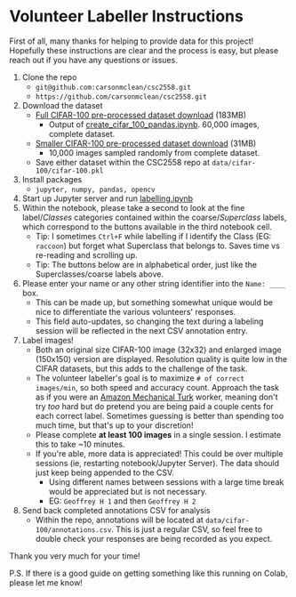 # Volunteer Labeller Instructions

First of all, many thanks for helping to provide data for this project! Hopefully these instructions are clear and the process is easy, but please reach out if you have any questions or issues.

1. Clone the repo
   * `git@github.com:carsonmclean/csc2558.git`
   *  `https://github.com/carsonmclean/csc2558.git`
2. Download the dataset
   * [Full CIFAR-100 pre-processed dataset download](https://drive.google.com/file/d/1OopivzWB4wVVZXxTg6hHv2oh_Ol6MnXc/view?usp=sharing) (183MB)
     * Output of [create_cifar_100_pandas.ipynb](../src/notebooks/create_cifar_100_pandas.ipynb). 60,000 images, complete dataset.
   * [Smaller CIFAR-100 pre-processed dataset download](https://drive.google.com/file/d/1gkVRbQ-hYa01X1FqRcjXagjT-HyRAMII/view?usp=sharing) (31MB)
     * 10,000 images sampled randomly from complete dataset.
    * Save either dataset within the CSC2558 repo at `data/cifar-100/cifar-100.pkl`
3. Install packages
   * `jupyter, numpy, pandas, opencv`
4. Start up Jupyter server and run [labelling.ipynb](../src/notebooks/labelling.ipynb)
5. Within the notebook, please take a second to look at the fine label/_Classes_ categories contained within the coarse/_Superclass_ labels, which correspond to the buttons available in the third notebook cell.
   * Tip: I sometimes `Ctrl+F` while labelling if I identify the Class (EG: `raccoon`) but forget what Superclass that belongs to. Saves time vs re-reading and scrolling up.
   * Tip: The buttons below are in alphabetical order, just like the Superclasses/coarse labels above.
6. Please enter your name or any other string identifier into the `Name: ____` box.
   * This can be made up, but something somewhat unique would be nice to differentiate the various volunteers' responses.
   * This field auto-updates, so changing the text during a labeling session will be reflected in the next CSV annotation entry.
7. Label images!
   * Both an original size CIFAR-100 image (32x32) and enlarged image (150x150) version are displayed. Resolution quality is quite low in the CIFAR datasets, but this adds to the challenge of the task.
   * The volunteer labeller's goal is to maximize `# of correct images/min`, so both speed and accuracy count. Approach the task as if you were an [Amazon Mechanical Turk](https://www.mturk.com/) worker, meaning don't try _too_ hard but do pretend you are being paid a couple cents for each correct label. Sometimes guessing is better than spending too much time, but that's up to your discretion!
   * Please complete **at least 100 images** in a single session. I estimate this to take ~10 minutes.
   * If you're able, more data is appreciated! This could be over multiple sessions (ie, restarting notebook/Jupyter Server). The data should just keep being appended to the CSV.
     * Using different names between sessions with a large time break would be appreciated but is not necessary.
     * EG: `Geoffrey H 1` and then `Geoffrey H 2`
8. Send back completed annotations CSV for analysis
    * Within the repo, annotations will be located at `data/cifar-100/annotations.csv`. This is just a regular CSV, so feel free to double check your responses are being recorded as you expect.
    
    
Thank you very much for your time! 

P.S.
If there is a good guide on getting something like this running on Colab, please let me know! 